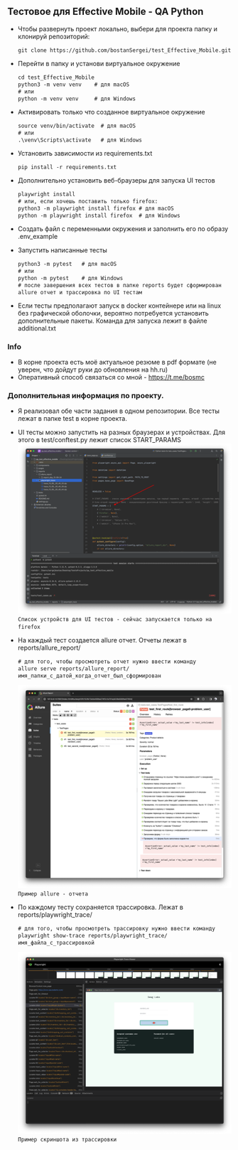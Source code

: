 ## Тестовое для Effective Mobile - QA Python

* Чтобы развернуть проект локально, выбери для проекта папку и клонируй репозиторий:
  ```shell
  git clone https://github.com/bostanSergei/test_Effective_Mobile.git
  ```
  
* Перейти в папку и установи виртуальное окружение
  ```shell
  cd test_Effective_Mobile
  python3 -m venv venv    # для macOS
  # или
  python -m venv venv     # для Windows
  ```

* Активировать только что созданное виртуальное окружение
  ```shell
  source venv/bin/activate  # для macOS
  # или
  .\venv\Scripts\activate   # для Windows
  ```

* Установить зависимости из requirements.txt
  ```shell
  pip install -r requirements.txt
  ```

* Дополнительно установить веб-браузеры для запуска UI тестов
  ```shell
  playwright install
  # или, если хочешь поставить только firefox:
  python3 -m playwright install firefox # для macOS
  python -m playwright install firefox  # для Windows
  ```

* Создать файл с переменными окружения и заполнить его по образу .env_example
* Запустить написанные тесты
  ```shell
  python3 -m pytest   # для macOS
  # или
  python -m pytest    # для Windows
  # после завершения всех тестов в папке reports будет сформирован allure отчет и трассировка по UI тестам
  ```
  
* Если тесты предполагают запуск в docker контейнере или на linux без графической оболочки, вероятно потребуется установить дополнительные пакеты. Команда для запуска лежит в файле additional.txt

### Info

* В корне проекта есть моё актуальное резюме в pdf формате (не уверен, что дойдут руки до обновления на hh.ru)
* Оперативный способ связаться со мной - https://t.me/bosmc

### Дополнительная информация по проекту.

* Я реализовал обе части задания в одном репозитории. Все тесты лежат в папке test в корне проекта.
* UI тесты можно запустить на разных браузерах и устройствах. Для этого в test/conftest.py лежит список START_PARAMS
  ![](images/image_1.png "Список устройств для UI тестов")\
  `Список устройств для UI тестов - сейчас запускается только на firefox`

* На каждый тест создается allure отчет. Отчеты лежат в reports/allure_report/
  ```shell
  # для того, чтобы просмотреть отчет нужно ввести команду
  allure serve reports/allure_report/имя_папки_с_датой_когда_отчет_был_сформирован
  ```
  
  ![](images/image_2.png "Пример allure - отчета")\
  `Пример allure - отчета`

* По каждому тесту сохраняется трассировка. Лежат в reports/playwright_trace/
  ```shell
  # для того, чтобы просмотреть трассировку нужно ввести команду
  playwright show-trace reports/playwright_trace/имя_файла_с_трассировкой
  ```

  ![](images/image_3.png "Пример скриншота из трассировки")\
  `Пример скриншота из трассировки`
